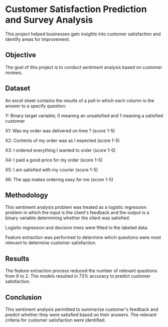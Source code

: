 # Customer Satisfaction Prediction and Survey Analysis
This project helped businesses gain insights into customer satisfaction and identify areas for improvement.

## Objective
The goal of this project is to conduct sentiment analysis based on customer reviews. 

## Dataset
An excel sheet contains the results of a poll in which each column is the answer to a specify question:

Y: Binary target variable; 0 meaning an unsatisfied and 1 meaning a satisfied customer

X1: Was my order was delivered on time ? (score 1-5)

X2: Contents of my order was as I expected (score 1-5)

X3: I ordered everything I wanted to order (score 1-5)

X4: I paid a good price for my order (score 1-5)

X5: I am satisfied with my courier (score 1-5)

X6: The app makes ordering easy for me (score 1-5)

## Methodology
This sentiment analysis problem was treated as a logistic regression problem in which the input is the client's feedback and the output is a binary variable determining whether the client was satisfied.

Logistic regression and decision trees were fitted to the labeled data.

Feature extraction was performed to determine which questions were most relevant to determine customer satisfaction.

## Results
The feature extraction process reduced the number of relevant questions from 6 to 2.
The models resulted in 73% accuracy to predict customer satisfaction.

## Conclusion
This sentiment analysis permitted to summarize customer's feedback and predict whether they were satisfied based on their answers.
The relevant criteria for customer satisfaction were identified.
